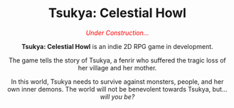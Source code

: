 <h1 align="center">Tsukya: Celestial Howl</h1>

<p align="center">
  <i><span style="color:red;">Under Construction...</span></i>
</p>

<p align="center">
  <b>Tsukya: Celestial Howl</b> is an indie 2D RPG game in development.
</p>

<p align="center">
  The game tells the story of Tsukya, a fenrir who suffered the tragic loss of her village and her mother.
</p>

<p align="center">
  In this world, Tsukya needs to survive against monsters, people, and her own inner demons.
  The world will not be benevolent towards Tsukya, but... <i>will you be?</i>
</p>
